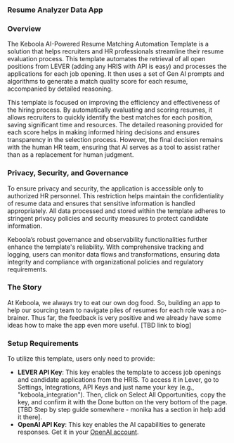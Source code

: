 ### Resume Analyzer Data App

### Overview
The Keboola AI-Powered Resume Matching Automation Template is a solution that helps recruiters and HR professionals streamline their resume evaluation process. This template automates the retrieval of all open positions from LEVER (adding any HRIS with API is easy) and processes the applications for each job opening. It then uses a set of Gen AI prompts and algorithms to generate a match quality score for each resume, accompanied by detailed reasoning.


This template is focused on improving the efficiency and effectiveness of the hiring process. By automatically evaluating and scoring resumes, it allows recruiters to quickly identify the best matches for each position, saving significant time and resources. The detailed reasoning provided for each score helps in making informed hiring decisions and ensures transparency in the selection process. However, the final decision remains with the human HR team, ensuring that AI serves as a tool to assist rather than as a replacement for human judgment.


### Privacy, Security, and Governance
To ensure privacy and security, the application is accessible only to authorized HR personnel. This restriction helps maintain the confidentiality of resume data and ensures that sensitive information is handled appropriately. All data processed and stored within the template adheres to stringent privacy policies and security measures to protect candidate information.


Keboola’s robust governance and observability functionalities further enhance the template's reliability. With comprehensive tracking and logging, users can monitor data flows and transformations, ensuring data integrity and compliance with organizational policies and regulatory requirements.


### The Story
At Keboola, we always try to eat our own dog food. So, building an app to help our sourcing team to navigate piles of resumes for each role was a no-brainer. Thus far, the feedback is very positive and we already have some ideas how to make the app even more useful.
[TBD link to blog]


### Setup Requirements
To utilize this template, users only need to provide:
- **LEVER API Key**: This key enables the template to access job openings and candidate applications from the HRIS. To access it in Lever, go to Settings, Integrations, API Keys and just name your key (e.g., "keboola_integration"). Then, click on Select All Opportunities, copy the key, and confirm it with the Done button on the very bottom of the page. [TBD Step by step guide somewhere - monika has a section in help add it there].
- **OpenAI API Key**: This key enables the AI capabilities to generate responses. Get it in your [OpenAI account](https://platform.openai.com/api-keys).

